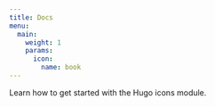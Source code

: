 ```yaml
---
title: Docs
menu:
  main:
    weight: 1
    params:
      icon:
        name: book
---
```


Learn how to get started with the Hugo icons module.
